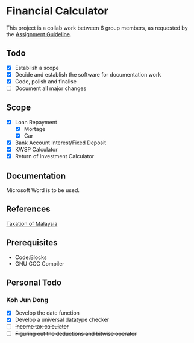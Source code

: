 # Financial Calculator

This project is a collab work between 6 group members, as requested by the [Assignment Guideline](Assignment_Guideline.pdf).

## Todo

- [x] Establish a scope
- [x] Decide and establish the software for documentation work
- [x] Code, polish and finalise
- [ ] Document all major changes

## Scope

- [x] Loan Repayment
  - [x] Mortage
  - [x] Car
- [x] Bank Account Interest/Fixed Deposit
- [x] KWSP Calculator
- [x] Return of Investment Calculator

## Documentation

Microsoft Word is to be used.

## References

[Taxation of Malaysia](https://www.pwc.com/my/en/assets/publications/2018-malaysian-tax-booklet.pdf)

## Prerequisites

- Code:Blocks
- GNU GCC Compiler

## Personal Todo

### Koh Jun Dong

- [x] Develop the date function
- [x] Develop a universal datatype checker
- [ ] ~~Income tax calculator~~
- [ ] ~~Figuring out the deductions and bitwise operator~~
